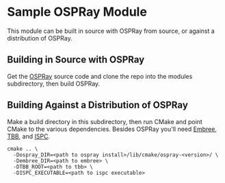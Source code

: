 # Sample OSPRay Module 

This module can be built in source with OSPRay from source, or against a distribution
of OSPRay.

## Building in Source with OSPRay

Get the [OSPRay](https://github.com/ospray/ospray) source code and clone the
repo into the modules subdirectory, then build OSPRay.

## Building Against a Distribution of OSPRay

Make a build directory in this subdirectory, then run CMake and point CMake
to the various dependencies. Besides OSPRay you'll need
[Embree](https://embree.github.io/), [TBB](https://www.threadingbuildingblocks.org/),
and [ISPC](http://ispc.github.io/).

```
cmake .. \
  -Dospray_DIR=<path to ospray install>/lib/cmake/ospray-<version>/ \
  -Dembree_DIR=<path to embree> \
  -DTBB_ROOT=<path to tbb> \
  -DISPC_EXECUTABLE=<path to ispc executable>
```

